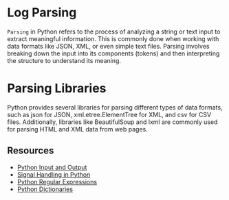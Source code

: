 # Log Parsing
`Parsing` in Python refers to the process of analyzing a string or text input to extract meaningful information. This is commonly done when working with data formats like JSON, XML, or even simple text files. Parsing involves breaking down the input into its components (tokens) and then interpreting the structure to understand its meaning.
# Parsing Libraries
Python provides several libraries for parsing different types of data formats, such as json for JSON, xml.etree.ElementTree for XML, and csv for CSV files. Additionally, libraries like BeautifulSoup and lxml are commonly used for parsing HTML and XML data from web pages.
## Resources
- [Python Input and Output](https://docs.python.org/3/tutorial/inputoutput.html)
- [Signal Handling in Python](https://docs.python.org/3/library/signal.html)
- [Python Regular Expressions](https://docs.python.org/3/library/re.html)
- [Python Dictionaries](https://docs.python.org/3/tutorial/datastructures.html#dictionaries)
